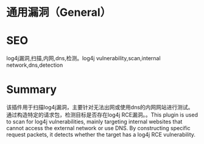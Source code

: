 # 通用漏洞（General）
# SEO
log4j漏洞,扫描,内网,dns,检测。log4j vulnerability,scan,internal network,dns,detection
# Summary
该插件用于扫描log4j漏洞，主要针对无法出网或使用dns的内网网站进行测试。通过构造特定的请求包，检测目标是否存在log4j RCE漏洞。。This plugin is used to scan for log4j vulnerabilities, mainly targeting internal websites that cannot access the external network or use DNS. By constructing specific request packets, it detects whether the target has a log4j RCE vulnerability.

